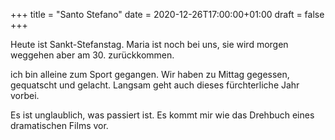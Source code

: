 +++
title = "Santo Stefano"
date = 2020-12-26T17:00:00+01:00
draft = false
+++

Heute ist Sankt-Stefanstag. Maria ist noch bei uns, sie wird morgen weggehen aber
am 30. zurückkommen.

<!--more-->

ich bin alleine zum Sport gegangen. Wir haben zu Mittag gegessen,
gequatscht und gelacht.
Langsam geht auch dieses fürchterliche Jahr vorbei.

Es ist unglaublich, was passiert ist. Es kommt mir wie das Drehbuch eines
dramatischen Films vor.
